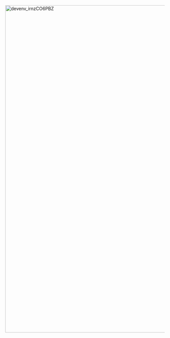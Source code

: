 <img width="1920" height="1032" alt="devenv_irnzCO6PBZ" src="https://github.com/user-attachments/assets/8bfff89c-5707-4b77-97ca-7fb53b274124" />
